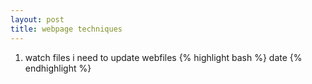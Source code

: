 ```yaml
---
layout: post
title: webpage techniques
---
```

<!---



inotifywait -q -m -e close_write a |
#while read -r filename event; do
#      aaDATE=$(date +"%Y_%m_%d_%H_%M")_bacteria_basin_2.jpg
#      cp a tmp
#      mv tmp $DATE
#done

---> 
1. watch files 
  i need to update webfiles
{% highlight bash %}
date
{% endhighlight %}


